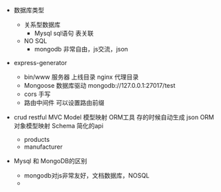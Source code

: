 - 数据库类型
    - 关系型数据库
        - Mysql  sql语句 表关联
    - NO SQL
        - mongodb  非常自由，js交流，json

- express-generator
    - bin/www  服务器 上线目录 nginx 代理目录
    - Mongoose 数据库驱动 mongodb://127.0.0.1:27017/test
    - cors 手写
    - 路由中间件 可以设置路由前缀 

- crud
    restful
    MVC Model 模型映射 ORM工具
    存的时候自动生成 json
    ORM  对象模型映射
        Schema
        简化的api
    - products
    - manufacturer

- Mysql 和 MongoDB的区别
    - mongodb对js非常友好，文档数据库，NOSQL
    - 